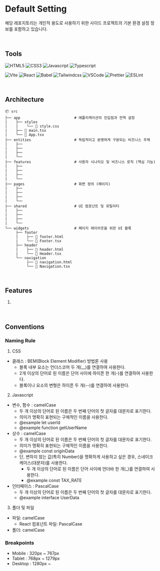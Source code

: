 # Default Setting

해당 레포지토리는 개인적 용도로 사용하기 위한 사이드 프로젝트의 기본 환경 설정 정보를 포함하고 있습니다.

<br />

## Tools

![HTML5](https://img.shields.io/badge/html5-%23E34F26.svg?&style=for-the-badge&logo=html5&logoColor=white)
![CSS3](https://img.shields.io/badge/css3-%231572B6.svg?&style=for-the-badge&logo=css3&logoColor=white)
![Javascript](https://img.shields.io/badge/javascript-%23F7DF1E.svg?&style=for-the-badge&logo=javascript&logoColor=black)
![Typescript](https://img.shields.io/badge/typescript-%233178C6.svg?&style=for-the-badge&logo=typescript&logoColor=white)

![Vite](https://img.shields.io/badge/vite-%23646CFF.svg?style=for-the-badge&logo=vite&logoColor=white)
![React](https://img.shields.io/badge/react-%2361DAFB.svg?&style=for-the-badge&logo=react&logoColor=black)
![Babel](https://img.shields.io/badge/babel-%23F9DC3E.svg?&style=for-the-badge&logo=babel&logoColor=black)
![Tailwindcss](https://img.shields.io/badge/tailwind%20css-%2338B2AC.svg?&style=for-the-badge&logo=tailwind%20css&logoColor=white)
![VSCode](https://img.shields.io/badge/Visual%20Studio%20Code-0078d7.svg?style=for-the-badge&logo=visual-studio-code&logoColor=white)
![Prettier](https://img.shields.io/badge/prettier-%23F7B93E.svg?style=for-the-badge&logo=prettier&logoColor=black)
![ESLint](https://img.shields.io/badge/ESLint-4B3263?style=for-the-badge&logo=eslint&logoColor=white)

<br />

## Architecture

```text
📦 src
├── app                         # 애플리케이션의 진입점과 전역 설정
|    ├── styles
|    |    └── 💄 style.css
|    ├── 📄 main.tsx
|    └── 📄 App.tsx
├── entities                    # 독립적이고 분명하게 구분되는 비즈니스 주체
|    ├──
|    ├──
|    ├──
|    └──
├── features                    # 사용자 시나리오 및 비즈니스 로직 (핵심 기능)
|    ├──
|    ├──
|    ├──
|    └──
├── pages                       # 화면 정의 (페이지)
|    ├──
|    ├──
|    ├──
|    └──
├── shared                      # UI 컴포넌트 및 유틸리티
|    ├──
|    ├──
|    ├──
|    └──
└── widgets                     # 페이지 레이아웃을 위한 UI 블록
     ├── footer
     |    ├── 📄 footer.html
     |    └── 📄 Footer.tsx
     ├── header
     |    ├── 📄 header.html
     |    └── 📄 Header.tsx
     └── navigation
          ├── 📄 navigation.html
          └── 📄 Navigation.tsx
```

<br />

## Features

1.

<br />

## Conventions

### Naming Rule

1. CSS

- 클래스 : BEM(Block Element Modifier) 방법론 사용
  - 블록 내부 요소는 언더스코어 두 개(\_\_)를 연결하여 사용한다.
  - 2개 이상의 단어로 된 이름은 단어 사이에 하이픈 한 개(-)를 연결하여 사용한다.
  - 블록이나 요소의 변형은 하이픈 두 개(--)를 연결하여 사용한다.

2. Javascript

- 변수, 함수 : camelCase
  - 두 개 이상의 단어로 된 이름은 두 번째 단어의 첫 글자를 대문자로 표기한다.
  - 의미가 명확히 표현되는 구체적인 이름을 사용한다.
  - @example let userId
  - @example function getUserName
- 상수 : camelCase
  - 두 개 이상의 단어로 된 이름은 두 번째 단어의 첫 글자를 대문자로 표기한다.
  - 의미가 명확히 표현되는 구체적인 이름을 사용한다.
  - @example const originData
  - 단, 변하지 않는 값(특히 Number)을 명확하게 사용하고 싶은 경우, 스네이크 케이스(대문자)를 사용한다.
    - 두 개 이상의 단어로 된 이름은 단어 사이에 언더바 한 개(\_)를 연결하여 사용한다.
    - @example const TAX_RATE
- 인터페이스 : PascalCase
  - 두 개 이상의 단어로 된 이름은 두 번째 단어의 첫 글자를 대문자로 표기한다.
  - @example interface UserData

3. 폴더 및 파일

- 파일: camelCase
  - React 컴포넌트 파일: PascalCase
- 폴더: camelCase

### Breakpoints

- Mobile : 320px ~ 767px
- Tablet : 768px ~ 1279px
- Desktop : 1280px ~

<br />
